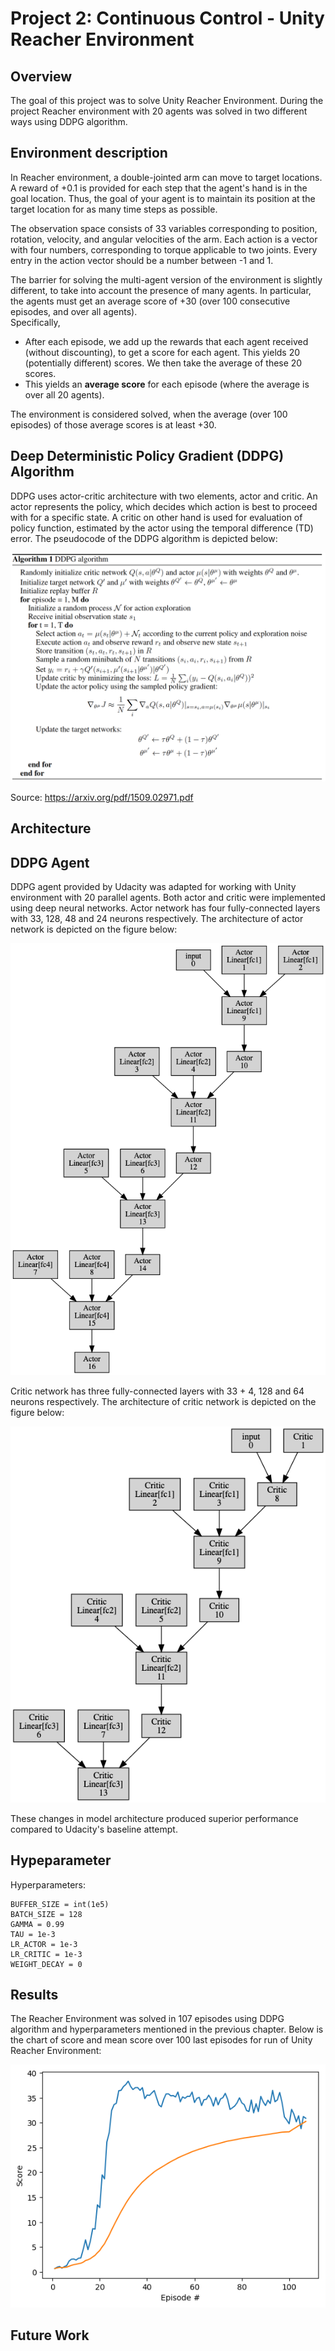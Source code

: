 # Project 2: Continuous Control - Unity Reacher Environment

## Overview

The goal of this project was to solve Unity Reacher Environment. 
During the project Reacher environment with 20 agents was solved in two different ways using DDPG algorithm. 

## Environment description
In Reacher environment, a double-jointed arm can move to target locations. 
A reward of +0.1 is provided for each step that the agent's hand is in the goal location. 
Thus, the goal of your agent is to maintain its position at the target location for as many time steps as possible.

The observation space consists of 33 variables corresponding to position, rotation, velocity, and angular velocities of the arm. 
Each action is a vector with four numbers, corresponding to torque applicable to two joints. 
Every entry in the action vector should be a number between -1 and 1.

The barrier for solving the multi-agent version of the environment is slightly different, to take into account the presence of many agents.
In particular, the agents must get an average score of +30 (over 100 consecutive episodes, and over all agents).  
Specifically,
- After each episode, we add up the rewards that each agent received (without discounting), to get a score for each agent.  This yields 20 (potentially different) scores.  We then take the average of these 20 scores. 
- This yields an **average score** for each episode (where the average is over all 20 agents).

The environment is considered solved, when the average (over 100 episodes) of those average scores is at least +30. 

## Deep Deterministic Policy Gradient (DDPG) Algorithm

DDPG uses actor-critic architecture with two elements, actor and critic. 
An actor represents the policy, which decides which action is best to proceed with for a specific state. 
A critic on other hand is used for evaluation of policy function, estimated by the actor using the temporal difference (TD) error.
The pseudocode of the DDPG algorithm is depicted below: 

![image1](https://raw.githubusercontent.com/mshtelma/Udacity-Deep-Reinforcement-Learning-ND-Projects/master/continuous-control/ddpg_algo.png)

Source: https://arxiv.org/pdf/1509.02971.pdf


## Architecture

## DDPG Agent

DDPG agent provided by Udacity was adapted for working with Unity environment with 20 parallel agents. 
Both actor and critic were implemented using deep neural networks. 
Actor network has four fully-connected layers with 33, 128, 48 and 24 neurons respectively. 
The architecture of actor network is depicted on the figure below:


![image2](https://raw.githubusercontent.com/mshtelma/Udacity-Deep-Reinforcement-Learning-ND-Projects/master/continuous-control/actor.png)


Critic network has three fully-connected layers with 33 + 4, 128 and 64 neurons respectively. 
The architecture of critic network is depicted on the figure below:


![image3](https://raw.githubusercontent.com/mshtelma/Udacity-Deep-Reinforcement-Learning-ND-Projects/master/continuous-control/critic.png)


These changes in model architecture produced superior performance compared to Udacity's baseline attempt.

## Hypeparameter

Hyperparameters:

```
BUFFER_SIZE = int(1e5)  
BATCH_SIZE = 128        
GAMMA = 0.99            
TAU = 1e-3            
LR_ACTOR = 1e-3       
LR_CRITIC = 1e-3      
WEIGHT_DECAY = 0      
```

## Results

The Reacher Environment was solved in 107 episodes using DDPG algorithm and hyperparameters mentioned in the previous chapter. 
Below is the chart of score and mean score over 100 last episodes for run of Unity Reacher Environment:


![image1](https://raw.githubusercontent.com/mshtelma/Udacity-Deep-Reinforcement-Learning-ND-Projects/master/continuous-control/scores.png)



## Future Work
